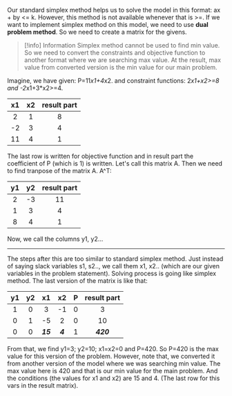 Our standard simplex method helps us to solve the model in this format: ax + by <= k. However, this method is not available whenever that is >=. 
If we want to implement simplex method on this model, we need to use **dual problem method**. So we need to create a matrix for the givens.

> [!info] Information
> Simplex method cannot be used to find min value. So we need to convert the constraints and objective function to another format where we are searching max value. At the result, max value from converted version is the min value for our main problem.

Imagine, we have given: P=11*x1+4*x2. and constraint functions: 2*x1+x2>=8 and 
-2*x1+3*x2>=4.

| x1  | x2  | result part |
|:---:|:---:|:-----------:|
|  2  |  1  |      8      |
| -2  |  3  |      4      |
| 11  |  4  |      1      |
The last row is written for objective function and in result part the coefficient of P 
(which is 1) is written. Let's call this matrix A.
Then we need to find tranpose of the matrix A. 
A^T:

| y1  | y2  | result part |
|:---:|:---:|:-----------:|
|  2  | -3  |     11      |
|  1  |  3  |      4      |
|  8  |  4  |      1      |
Now, we call the columns y1, y2... 

---
The steps after this are too similar to standard simplex method. Just instead of saying slack variables s1, s2.., we call them x1, x2.. (which are our given variables in the problem statement).
Solving process is going like simplex method.
The last version of the matrix is like that:

| y1  | y2  |    x1    |   x2    |  P  | result part |
| :-: | :-: | :------: | :-----: | :-: | :---------: |
|  1  |  0  |    3     |   -1    |  0  |      3      |
|  0  |  1  |    -5    |    2    |  0  |     10      |
|  0  |  0  | ***15*** | ***4*** |  1  |  ***420***  |
From that, we find y1=3; y2=10; x1=x2=0 and P=420. So P=420 is the max value for this version of the problem.
However, note that, we converted it from another version of the model where we was searching min value. The max value here is 420 and that is our min value for the main problem. And the conditions (the values for x1 and x2) are 15 and 4. (The last row for this vars in the result matrix).
